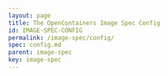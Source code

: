 ```yaml
---
layout: page
title: The OpenContainers Image Spec Config
id: IMAGE-SPEC-CONFIG
permalink: /image-spec/config/
spec: config.md
parent: image-spec
key: image-spec
---
```

